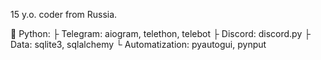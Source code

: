 15 y.o. coder from Russia.

💎 Python:
├ Telegram: aiogram, telethon, telebot
├ Discord: discord.py
├ Data: sqlite3, sqlalchemy
└ Automatization: pyautogui, pynput
